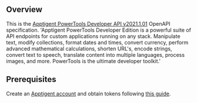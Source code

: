 ## Overview
This is the [Apptigent PowerTools Developer API v2021.1.01](https://portal.apptigent.com/node/612) OpenAPI specification. 'Apptigent PowerTools Developer Edition is a powerful suite of API endpoints for custom applications running on any stack.  Manipulate text, modify collections, format dates and times, convert currency, perform advanced mathematical calculations, shorten URL's, encode strings, convert text to speech, translate content into multiple languages, process images, and more.  PowerTools is the ultimate developer toolkit.'
## Prerequisites

  Create an [Apptigent account](https://portal.apptigent.com/user/register) and obtain tokens following [this guide](https://portal.apptigent.com/start).

